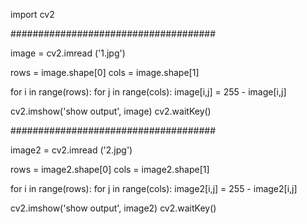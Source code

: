 import cv2

#####################################

image = cv2.imread ('1.jpg')

rows = image.shape[0]
cols = image.shape[1]

for i in range(rows):
    for j in range(cols):
        image[i,j] = 255 - image[i,j]

cv2.imshow('show output', image)
cv2.waitKey()

#####################################

image2 = cv2.imread ('2.jpg')

rows = image2.shape[0]
cols = image2.shape[1]

for i in range(rows):
    for j in range(cols):
        image2[i,j] = 255 - image2[i,j]

cv2.imshow('show output', image2)
cv2.waitKey()

